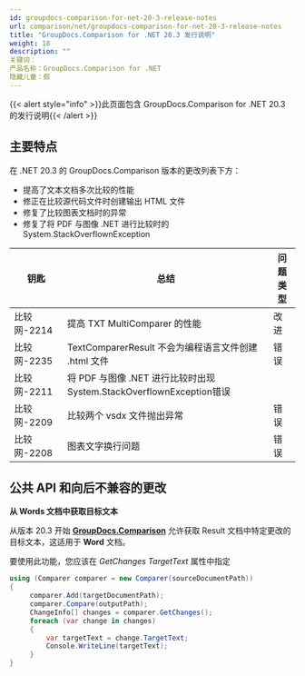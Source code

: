 ```yaml
---
id: groupdocs-comparison-for-net-20-3-release-notes
url: comparison/net/groupdocs-comparison-for-net-20-3-release-notes
title: "GroupDocs.Comparison for .NET 20.3 发行说明"
weight: 18
description: ""
关键词：
产品名称：GroupDocs.Comparison for .NET
隐藏儿童：假
---
```

{{< alert style="info" >}}此页面包含 GroupDocs.Comparison for .NET 20.3 的发行说明{{< /alert >}}

## 主要特点

在 .NET 20.3 的 GroupDocs.Comparison 版本的更改列表下方：

* 提高了文本文档多次比较的性能
* 修正在比较源代码文件时创建输出 HTML 文件
* 修复了比较图表文档时的异常
* 修复了将 PDF 与图像 .NET 进行比较时的 System.StackOverflownException

|钥匙 |总结 |问题类型 |
| --- | --- | --- |
|比较网-2214 |提高 TXT MultiComparer 的性能 |改进 |
|比较网-2235 | TextComparerResult 不会为编程语言文件创建 .html 文件 |错误 |
|比较网-2211 |将 PDF 与图像 .NET 进行比较时出现 System.StackOverflownException错误 |
|比较网-2209 |比较两个 vsdx 文件抛出异常 |错误 |
|比较网-2208 |图表文字换行问题 |错误 |

## 公共 API 和向后不兼容的更改

**从 Words 文档中获取目标文本**

从版本 20.3 开始 **[GroupDocs.Comparison](https://products.groupdocs.com/comparison/net)** 允许获取 Result 文档中特定更改的目标文本，这适用于 **Word** 文档。

要使用此功能，您应该在 *GetChanges TargetText* 属性中指定

```csharp
using (Comparer comparer = new Comparer(sourceDocumentPath))
{
     comparer.Add(targetDocumentPath);
     comparer.Compare(outputPath);
     ChangeInfo[] changes = comparer.GetChanges();
     foreach (var change in changes)
     {
         var targetText = change.TargetText;
         Console.WriteLine(targetText);
     }
}
```

